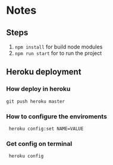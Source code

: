 # Notes

## Steps
1. ```npm install``` for build node modules
2. ```npm run start``` for to run the project

## Heroku deployment
### How deploy in heroku
``` git push heroku master ```
### How to configure the enviroments
``` heroku config:set NAME=VALUE```
### Get config on terminal
``` heroku config```